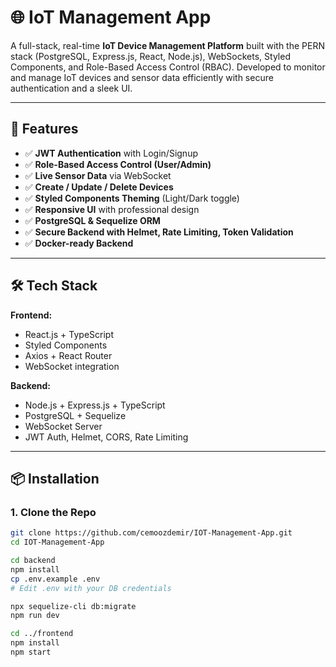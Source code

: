 # 🌐 IoT Management App

A full-stack, real-time **IoT Device Management Platform** built with the PERN stack (PostgreSQL, Express.js, React, Node.js), WebSockets, Styled Components, and Role-Based Access Control (RBAC). Developed to monitor and manage IoT devices and sensor data efficiently with secure authentication and a sleek UI.

---

## 🚀 Features

- ✅ **JWT Authentication** with Login/Signup
- ✅ **Role-Based Access Control (User/Admin)**
- ✅ **Live Sensor Data** via WebSocket
- ✅ **Create / Update / Delete Devices**
- ✅ **Styled Components Theming** (Light/Dark toggle)
- ✅ **Responsive UI** with professional design
- ✅ **PostgreSQL & Sequelize ORM**
- ✅ **Secure Backend with Helmet, Rate Limiting, Token Validation**
- ✅ **Docker-ready Backend**

---

## 🛠 Tech Stack

**Frontend:**
- React.js + TypeScript
- Styled Components
- Axios + React Router
- WebSocket integration

**Backend:**
- Node.js + Express.js + TypeScript
- PostgreSQL + Sequelize
- WebSocket Server
- JWT Auth, Helmet, CORS, Rate Limiting

---

## 📦 Installation

### 1. Clone the Repo

```bash
git clone https://github.com/cemoozdemir/IOT-Management-App.git
cd IOT-Management-App

cd backend
npm install
cp .env.example .env
# Edit .env with your DB credentials

npx sequelize-cli db:migrate
npm run dev

cd ../frontend
npm install
npm start
